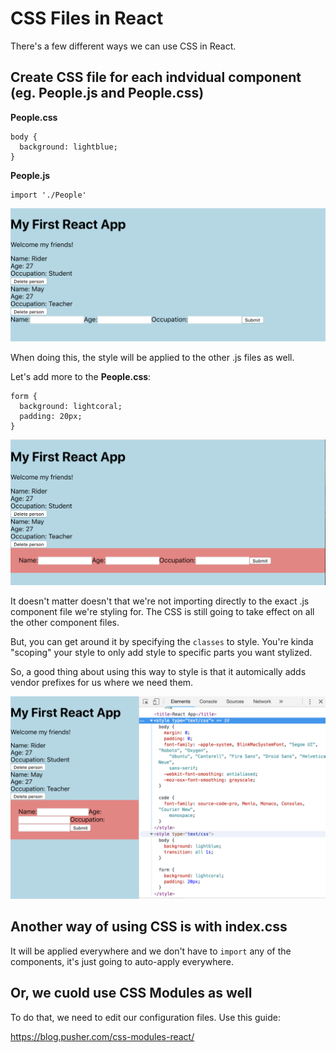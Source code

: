# CSS Files in React

There's a few different ways we can use CSS in React.

## Create CSS file for each indvidual component (eg. People.js and People.css)

**People.css**
```
body {
  background: lightblue;
}
```

**People.js**
```
import './People'
```

<kbd>![alt text](img/indivcss.png "screenshot")</kbd>

When doing this, the style will be applied to the other .js files as well.

Let's add more to the **People.css**:

```
form {
  background: lightcoral;
  padding: 20px;
}
```

<kbd>![alt text](img/formstyle.png "screenshot")</kbd>

It doesn't matter doesn't that we're not importing directly to the exact .js component file we're styling for. The CSS is still going to take effect on all the other component files.

But, you can get around it by specifying the ```classes``` to style. You're kinda "scoping" your style to only add style to specific parts you want stylized.

So, a good thing about using this way to style is that it automically adds vendor prefixes for us where we need them.

<kbd>![alt text](img/vendorpref.png "screenshot")</kbd>

## Another way of using CSS is with **index.css**

It will be applied everywhere and we don't have to ```import``` any of the components, it's just going to auto-apply everywhere. 

## Or, we cuold use CSS Modules as well

To do that, we need to edit our configuration files. Use this guide:

https://blog.pusher.com/css-modules-react/